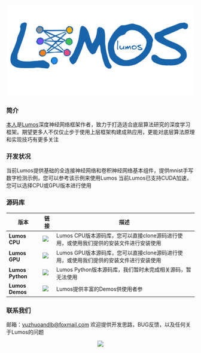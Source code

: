 <div align="center">
  <img src="https://raw.githubusercontent.com/BTboay/BTboay/master/img/Lumos.png">
</div>

### 简介

[本人](https://github.com/BTboay)是[Lumos](https://github.com/LumosNet)深度神经网络框架作者，致力于打造适合底层算法研究的深度学习框架。期望更多人不仅仅止步于使用上层框架构建成熟应用，更能对底层算法原理和实现技巧有更多关注

### 开发状况

当前Lumos提供基础的全连接神经网络和卷积神经网络基本组件，提供mnist手写数字检测示例，您可以参考该示例来使用Lumos
当前Lumos已支持CUDA加速，您可以选择CPU或GPU版本进行使用

### 源码库

版本                    | 链接                                                                                                                                                                           | 描述
----------------------------- | -------------------------------------------------------------------------------------------------------------------------------------------------------------------------------- | ---------
**Lumos CPU**                 | [<img src="https://img.shields.io/badge/Lumos-CPU-brightgreen" />](https://github.com/LumosNet/Lumos)           | Lumos CPU版本源码库，您可以直接clone源码进行使用，或使用我们提供的安装文件进行安装使用
**Lumos GPU**                 | [<img src="https://img.shields.io/badge/Lumos-GPU-brightgreen" />](https://github.com/LumosNet/Lumos-Gpu)           | Lumos GPU版本源码库，您可以直接clone源码进行使用，或使用我们提供的安装文件进行安装使用
**Lumos Python**                 | [<img src="https://img.shields.io/badge/Lumos-Python-brightgreen" />](https://github.com/LumosNet/Lumos-Python)           | Lumos Python版本源码库，我们暂时未完成相关源码，暂无法使用
**Lumos Demos**                 | [<img src="https://img.shields.io/badge/Lumos-Demos-brightgreen" />](https://github.com/LumosNet/Lumos-Demos)           | Lumos提供丰富的Demos供使用者参

### 联系我们
邮箱：yuzhuoandlb@foxmail.com
欢迎提供开发思路，BUG反馈，以及任何关于Lumos的问题

<div align="center">
  <img  src="https://github-readme-stats.vercel.app/api?username=BTboay&show_icons=true&theme=buefy&hide=contribs,prs" />
</div>

<br />
